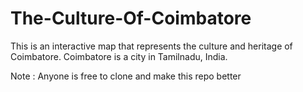 # The-Culture-Of-Coimbatore

This is an interactive map that represents the culture and heritage of Coimbatore. Coimbatore is a city in Tamilnadu, India.

Note : Anyone is free to clone and make this repo better
